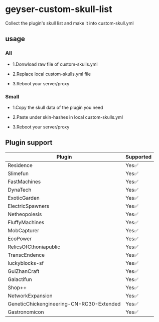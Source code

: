 # geyser-custom-skull-list
Collect the plugin's skull list and make it into custom-skull.yml

## usage
### All
- 1.Donwload raw file of custom-skulls.yml

- 2.Replace local custom-skulls.yml file

- 3.Reboot your server/proxy

### Small
- 1.Copy the skull data of the plugin you need

- 2.Paste under skin-hashes in local custom-skulls.yml

- 3.Reboot your server/proxy

## Plugin support
|Plugin  |Supported  |
|--------|-----------|
|Residence|Yes✅|
|Slimefun|Yes✅|
|FastMachines|Yes✅|
|DynaTech|Yes✅|
|ExoticGarden|Yes✅|
|ElectricSpawners|Yes✅|
|Netheopoiesis|Yes✅|
|FluffyMachines|Yes✅|
|MobCapturer|Yes✅|
|EcoPower|Yes✅|
|RelicsOfCthoniapublic|Yes✅|
|TranscEndence|Yes✅|
|luckyblocks-sf|Yes✅|
|GuiZhanCraft|Yes✅|
|Galactifun|Yes✅|
|Shop++|Yes✅|
|NetworkExpansion|Yes✅|
|GeneticChickengineering-CN-RC30-Extended|Yes✅|
|Gastronomicon|Yes✅|
